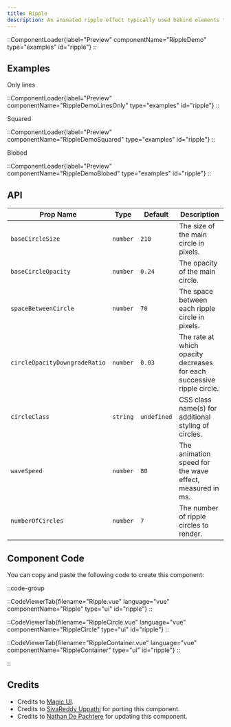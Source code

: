 ```yaml
---
title: Ripple
description: An animated ripple effect typically used behind elements to emphasize them.
---
```


::ComponentLoader{label="Preview" componentName="RippleDemo" type="examples" id="ripple"}
::

## Examples

Only lines

::ComponentLoader{label="Preview" componentName="RippleDemoLinesOnly" type="examples" id="ripple"}
::

Squared

::ComponentLoader{label="Preview" componentName="RippleDemoSquared" type="examples" id="ripple"}
::

Blobed

::ComponentLoader{label="Preview" componentName="RippleDemoBlobed" type="examples" id="ripple"}
::

## API

| Prop Name                     | Type     | Default     | Description                                                            |
| ----------------------------- | -------- | ----------- | ---------------------------------------------------------------------- |
| `baseCircleSize`              | `number` | `210`       | The size of the main circle in pixels.                                 |
| `baseCircleOpacity`           | `number` | `0.24`      | The opacity of the main circle.                                        |
| `spaceBetweenCircle`          | `number` | `70`        | The space between each ripple circle in pixels.                        |
| `circleOpacityDowngradeRatio` | `number` | `0.03`      | The rate at which opacity decreases for each successive ripple circle. |
| `circleClass`                 | `string` | `undefined` | CSS class name(s) for additional styling of circles.                   |
| `waveSpeed`                   | `number` | `80`        | The animation speed for the wave effect, measured in ms.               |
| `numberOfCircles`             | `number` | `7`         | The number of ripple circles to render.                                |

## Component Code

You can copy and paste the following code to create this component:

::code-group

::CodeViewerTab{filename="Ripple.vue" language="vue" componentName="Ripple" type="ui" id="ripple"}
::

::CodeViewerTab{filename="RippleCircle.vue" language="vue" componentName="RippleCircle" type="ui" id="ripple"}
::

::CodeViewerTab{filename="RippleContainer.vue" language="vue" componentName="RippleContainer" type="ui" id="ripple"}
::

::

## Credits

- Credits to [Magic UI](https://magicui.design/docs/components/ripple).
- Credits to [SivaReddy Uppathi](https://github.com/sivareddyuppathi) for porting this component.
- Credits to [Nathan De Pachtere](https://nathandepachtere.com/) for updating this component.
